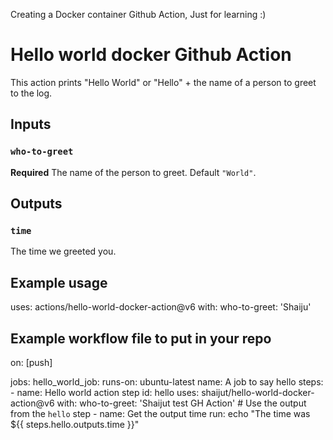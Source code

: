 
Creating a Docker container Github Action, Just for learning :)

# Hello world docker Github Action

This action prints "Hello World" or "Hello" + the name of a person to greet to the log.

## Inputs

### `who-to-greet`

**Required** The name of the person to greet. Default `"World"`.

## Outputs

### `time`

The time we greeted you.

## Example usage

uses: actions/hello-world-docker-action@v6
with:
  who-to-greet: 'Shaiju'

## Example workflow file to put in your repo

on: [push]

jobs:
  hello_world_job:
    runs-on: ubuntu-latest
    name: A job to say hello
    steps:
    - name: Hello world action step
      id: hello
      uses: shaijut/hello-world-docker-action@v6
      with:
        who-to-greet: 'Shaijut test GH Action'
    # Use the output from the `hello` step
    - name: Get the output time
      run: echo "The time was ${{ steps.hello.outputs.time }}"
